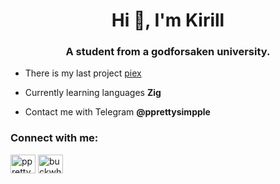 <h1 align="center">Hi 👋, I'm Kirill</h1>
<h3 align="center">A student from a godforsaken university.</h3>

- There is my last project [piex](https://github.com/pprettysimpple/piex)

- Currently learning languages **Zig**

- Contact me with Telegram **@pprettysimpple**

<h3 align="left">Connect with me:</h3>
<p align="left">
<a href="https://instagram.com/pprettysimpple" target="blank"><img align="center" src="https://raw.githubusercontent.com/rahuldkjain/github-profile-readme-generator/master/src/images/icons/Social/instagram.svg" alt="pprettysimpple" height="30" width="40" /></a>
<a href="https://codeforces.com/profile/buckwheat" target="blank"><img align="center" src="https://raw.githubusercontent.com/rahuldkjain/github-profile-readme-generator/master/src/images/icons/Social/codeforces.svg" alt="buckwheat" height="30" width="40" /></a>
</p>


